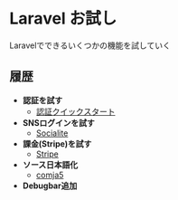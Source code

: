 # Laravel お試し

Laravelでできるいくつかの機能を試していく

## 履歴

- **認証を試す**
  - [認証クイックスタート](https://readouble.com/laravel/5.5/ja/authentication.html)
- **SNSログインを試す**
  - [Socialite](https://readouble.com/laravel/5.5/ja/socialite.html)
- **課金(Stripe)を試す**
  - [Stripe](https://readouble.com/laravel/5.5/ja/billing.html)
- **ソース日本語化**
  - [comja5](https://github.com/laravel-ja/comja5)
- **Debugbar追加**